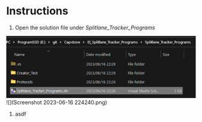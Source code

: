 # Instructions #

1. Open the solution file under _Splitlane_Tracker_Programs_
<img src="Screenshot 2023-06-16 224240.png"/>
![](Screenshot 2023-06-16 224240.png)

1. asdf